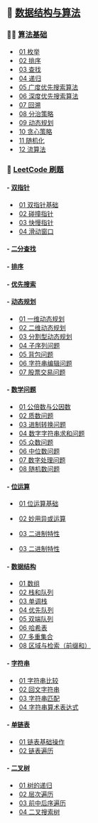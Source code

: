 

## :thinking: [数据结构与算法](https://github.com/HaihuaHaihua/TechStack/blob/master/ALGLearning/ALGLearning.md)

### :man_teacher: [算法基础](https://github.com/HaihuaHaihua/TechStack/blob/master/ALGLearning/AlgorithmAnalysisAndDesign/README.md)

* ​	[01 枚举](https://github.com/HaihuaHaihua/TechStack/blob/master/ALGLearning/AlgorithmAnalysisAndDesign/01Enumerate/枚举.md)
* ​	[02 排序](https://github.com/HaihuaHaihua/TechStack/blob/master/ALGLearning/AlgorithmAnalysisAndDesign/02Sort/排序.md)
* ​	[03 查找](https://github.com/HaihuaHaihua/TechStack/blob/master/ALGLearning/AlgorithmAnalysisAndDesign/03Query/查找.md)
* ​	[04 递归](https://github.com/HaihuaHaihua/TechStack/blob/master/ALGLearning/AlgorithmAnalysisAndDesign/04Recursion/递归.md)
* ​	[05 广度优先搜索算法](https://github.com/HaihuaHaihua/TechStack/blob/master/ALGLearning/AlgorithmAnalysisAndDesign/05GraphSearch/广度优先搜索算法.md)
* ​	[06 深度优先搜索算法](https://github.com/HaihuaHaihua/TechStack/blob/master/ALGLearning/AlgorithmAnalysisAndDesign/05GraphSearch/深度优先搜索算法.md)
* ​	[07 回溯](https://github.com/HaihuaHaihua/TechStack/blob/master/ALGLearning/AlgorithmAnalysisAndDesign/05GraphSearch/回溯.md)
* ​	[08 分治策略](https://github.com/HaihuaHaihua/TechStack/blob/master/ALGLearning/AlgorithmAnalysisAndDesign/06Divide&Conquer/分治算法.md)
* ​	[09 动态规划](https://github.com/HaihuaHaihua/TechStack/blob/master/ALGLearning/AlgorithmAnalysisAndDesign/07DynamicProgramming/动态规划.md)
* ​	[10 贪心策略](https://github.com/HaihuaHaihua/TechStack/blob/master/ALGLearning/AlgorithmAnalysisAndDesign/08Greedy/贪心算法.md)
* ​	[11 随机化](https://github.com/HaihuaHaihua/TechStack/blob/master/ALGLearning/AlgorithmAnalysisAndDesign/09Randomize/随机化算法.md)
* ​	[12 流算法](https://github.com/HaihuaHaihua/TechStack/blob/master/ALGLearning/AlgorithmAnalysisAndDesign/10Stream_Online/流算法在线算法.md)

### :bookmark_tabs: [LeetCode 刷题](https://github.com/HaihuaHaihua/TechStack/blob/master/ALGLearning/LeetCode_Cpp/README.md)

####   - [双指针](https://github.com/HaihuaHaihua/TechStack/tree/master/ALGLearning/LeetCode_Cpp/LeetCodeNote/TwoPointer) 

* ​	[01 双指针基础](https://github.com/HaihuaHaihua/TechStack/blob/master/ALGLearning/LeetCode_Cpp/LeetCodeNote/TwoPointer/01双指针基础.md)
* ​	[02 碰撞指针](https://github.com/HaihuaHaihua/TechStack/blob/master/ALGLearning/LeetCode_Cpp/LeetCodeNote/TwoPointer/02碰撞指针.md)
* ​	[03 快慢指针](https://github.com/HaihuaHaihua/TechStack/blob/master/ALGLearning/LeetCode_Cpp/LeetCodeNote/TwoPointer/03快慢指针.md)
* ​	[04 滑动窗口](https://github.com/HaihuaHaihua/TechStack/blob/master/ALGLearning/LeetCode_Cpp/LeetCodeNote/TwoPointer/04滑动窗口.md)

####   - [二分查找](https://github.com/HaihuaHaihua/TechStack/tree/master/ALGLearning/LeetCode_Cpp/LeetCodeNote/) 

####   - [排序](https://github.com/HaihuaHaihua/TechStack/tree/master/ALGLearning/LeetCode_Cpp/LeetCodeNote/) 

####   - [优先搜索](https://github.com/HaihuaHaihua/TechStack/tree/master/ALGLearning/LeetCode_Cpp/LeetCodeNote/) 

####   - [动态规划](https://github.com/HaihuaHaihua/TechStack/tree/master/ALGLearning/LeetCode_Cpp/LeetCodeNote/) 

* ​	[01 一维动态规划](https://github.com/HaihuaHaihua/TechStack/blob/master/ALGLearning/LeetCode_Cpp/LeetCodeNote/DP/01一维动态规划.md)
* ​	[02 二维动态规划](https://github.com/HaihuaHaihua/TechStack/blob/master/ALGLearning/LeetCode_Cpp/LeetCodeNote/DP/02二维动态规划.md)
* ​	[03 分割型动态规划](https://github.com/HaihuaHaihua/TechStack/blob/master/ALGLearning/LeetCode_Cpp/LeetCodeNote/DP/03分割型动态规划.md)
* ​	[04 子序列问题](https://github.com/HaihuaHaihua/TechStack/blob/master/ALGLearning/LeetCode_Cpp/LeetCodeNote/DP/04子序列问题.md)
* ​	[05 背包问题](https://github.com/HaihuaHaihua/TechStack/blob/master/ALGLearning/LeetCode_Cpp/LeetCodeNote/DP/05背包问题.md)
* ​	[06 字符串编辑问题](https://github.com/HaihuaHaihua/TechStack/blob/master/ALGLearning/LeetCode_Cpp/LeetCodeNote/DP/06字符串编辑问题.md)
* ​	[07 股票交易问题](https://github.com/HaihuaHaihua/TechStack/blob/master/ALGLearning/LeetCode_Cpp/LeetCodeNote/DP/07股票交易问题.md)

#### - [数学问题](https://github.com/HaihuaHaihua/TechStack/tree/master/ALGLearning/LeetCode_Cpp/LeetCodeNote/MathP) 

* 	​	[01 公倍数与公因数](https://github.com/HaihuaHaihua/TechStack/blob/master/ALGLearning/LeetCode_Cpp/LeetCodeNote/MathP/01公倍数与公因数.md)
* 	​	[02 质数问题](https://github.com/HaihuaHaihua/TechStack/blob/master/ALGLearning/LeetCode_Cpp/LeetCodeNote/MathP/02质数问题.md)
* 	​	[03 进制转换问题](https://github.com/HaihuaHaihua/TechStack/blob/master/ALGLearning/LeetCode_Cpp/LeetCodeNote/MathP/03进制转换问题.md)
* 	​	[04 数字字符串求和问题](https://github.com/HaihuaHaihua/TechStack/blob/master/ALGLearning/LeetCode_Cpp/LeetCodeNote/MathP/04数字字符串求和问题.md)
* 	​	[05 众数问题](https://github.com/HaihuaHaihua/TechStack/blob/master/ALGLearning/LeetCode_Cpp/LeetCodeNote/MathP/05众数问题.md)
* 	​	[06 中位数问题](https://github.com/HaihuaHaihua/TechStack/blob/master/ALGLearning/LeetCode_Cpp/LeetCodeNote/MathP/06中位数问题.md)
* 	​	[07 数字处理问题](https://github.com/HaihuaHaihua/TechStack/blob/master/ALGLearning/LeetCode_Cpp/LeetCodeNote/MathP/07数字处理问题.md)
* 	​	[08 随机数问题](https://github.com/HaihuaHaihua/TechStack/blob/master/ALGLearning/LeetCode_Cpp/LeetCodeNote/MathP/08随机数问题.md)

#### - [位运算](https://github.com/HaihuaHaihua/TechStack/tree/master/ALGLearning/LeetCode_Cpp/LeetCodeNote/BitOp) 

* ​	[01 位运算基础](https://github.com/HaihuaHaihua/TechStack/blob/master/ALGLearning/LeetCode_Cpp/LeetCodeNote/BitOp/01位运算基础.md)
* ​	[02 妙用异或运算](https://github.com/HaihuaHaihua/TechStack/blob/master/ALGLearning/LeetCode_Cpp/LeetCodeNote/BitOp/02妙用异或运算.md)
* ​	[03 二进制特性](https://github.com/HaihuaHaihua/TechStack/blob/master/ALGLearning/LeetCode_Cpp/LeetCodeNote/BitOp/02二进制特性.md)

* ​	[03 二进制特性](https://github.com/HaihuaHaihua/TechStack/blob/master/ALGLearning/LeetCode_Cpp/LeetCodeNote/BitOp/02二进制特性.md)

#### - [数据结构](https://github.com/HaihuaHaihua/TechStack/tree/master/ALGLearning/LeetCode_Cpp/LeetCodeNote/STL) 

* ​	[01 数组](https://github.com/HaihuaHaihua/TechStack/blob/master/ALGLearning/LeetCode_Cpp/LeetCodeNote/STL/01数组.md)
* ​	[02 栈和队列](https://github.com/HaihuaHaihua/TechStack/blob/master/ALGLearning/LeetCode_Cpp/LeetCodeNote/STL/02栈和队列.md)
* ​	[03 单调栈](https://github.com/HaihuaHaihua/TechStack/blob/master/ALGLearning/LeetCode_Cpp/LeetCodeNote/MathP/STL/03单调栈.md)
* ​	[04 优先队列](https://github.com/HaihuaHaihua/TechStack/blob/master/ALGLearning/LeetCode_Cpp/LeetCodeNote/STL/04优先队列.md)
* ​	[05 双端队列](https://github.com/HaihuaHaihua/TechStack/blob/master/ALGLearning/LeetCode_Cpp/LeetCodeNote/STL/05双端队列.md)
* ​	[06 哈希表](https://github.com/HaihuaHaihua/TechStack/blob/master/ALGLearning/LeetCode_Cpp/LeetCodeNote/STL/06哈希表.md)
* ​	[07 多重集合](https://github.com/HaihuaHaihua/TechStack/blob/master/ALGLearning/LeetCode_Cpp/LeetCodeNote/STL/07多重集合.md)
* ​	[08 区域与检索（前缀和）](https://github.com/HaihuaHaihua/TechStack/blob/master/ALGLearning/LeetCode_Cpp/LeetCodeNote/STL/08前缀和.md)

#### - [字符串](https://github.com/HaihuaHaihua/TechStack/tree/master/ALGLearning/LeetCode_Cpp/LeetCodeNote/Str) 

* ​	[01 字符串比较](https://github.com/HaihuaHaihua/TechStack/blob/master/ALGLearning/LeetCode_Cpp/LeetCodeNote/Str/01字符串比较.md)
* ​	[02 回文字符串](https://github.com/HaihuaHaihua/TechStack/blob/master/ALGLearning/LeetCode_Cpp/LeetCodeNote/Str/02回文字符串.md)
* ​	[03 字符串匹配](https://github.com/HaihuaHaihua/TechStack/blob/master/ALGLearning/LeetCode_Cpp/LeetCodeNote/MathP/Str/03字符串匹配.md)
* ​	[04 字符串算术表达式](https://github.com/HaihuaHaihua/TechStack/blob/master/ALGLearning/LeetCode_Cpp/LeetCodeNote/Str/04字符串算术表达式.md)

#### - [单链表](https://github.com/HaihuaHaihua/TechStack/tree/master/ALGLearning/LeetCode_Cpp/LeetCodeNote/LinkList) 

* ​	[01 链表基础操作](https://github.com/HaihuaHaihua/TechStack/blob/master/ALGLearning/LeetCode_Cpp/LeetCodeNote/LinkList/01链表基础操作.md)
* ​	[02 链表遍历](https://github.com/HaihuaHaihua/TechStack/blob/master/ALGLearning/LeetCode_Cpp/LeetCodeNote/LinkList/02链表遍历.md)

#### - [二叉树](https://github.com/HaihuaHaihua/TechStack/tree/master/ALGLearning/LeetCode_Cpp/LeetCodeNote/Tree)

* ​	[01 树的递归](https://github.com/HaihuaHaihua/TechStack/blob/master/ALGLearning/LeetCode_Cpp/LeetCodeNote/Tree/01树的递归.md)
* ​	[02 层次遍历](https://github.com/HaihuaHaihua/TechStack/blob/master/ALGLearning/LeetCode_Cpp/LeetCodeNote/Tree/02层次遍历.md)
* ​	[03 前中后序遍历](https://github.com/HaihuaHaihua/TechStack/blob/master/ALGLearning/LeetCode_Cpp/LeetCodeNote/Tree/03前中后序遍历.md)
* ​	[04 二叉搜索树](https://github.com/HaihuaHaihua/TechStack/blob/master/ALGLearning/LeetCode_Cpp/LeetCodeNote/Tree/04二叉查找树.md)

